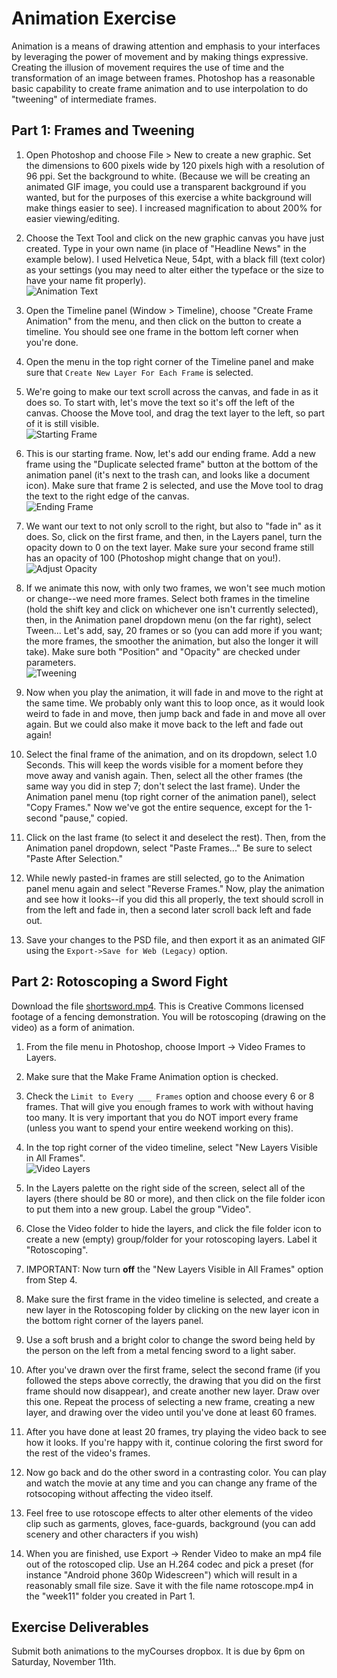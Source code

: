 # Animation Exercise

Animation is a means of drawing attention and emphasis to your interfaces by leveraging the power of movement and by making things expressive.  Creating the illusion of movement requires the use of time and the transformation of an image between frames.  Photoshop has a reasonable basic capability to create frame animation and to use interpolation to do "tweening" of intermediate frames.  

## Part 1: Frames and Tweening

1. Open Photoshop and choose File > New to create a new graphic.  Set the dimensions to 600 pixels wide by 120 pixels high with a resolution of 96 ppi. Set the background to white. (Because we will be creating an animated GIF image, you could use a transparent background if you wanted, but for the purposes of this exercise a white background will make things easier to see).  I increased magnification to about 200% for easier viewing/editing.

1. Choose the Text Tool and click on the new graphic canvas you have just created.  Type in your own name (in place of "Headline News" in the example below).   I used Helvetica Neue, 54pt, with a black fill (text color) as your settings (you may need to alter either the typeface or the size to have your name fit properly). <br>![Animation Text](animationText.png)

1. Open the Timeline panel (Window > Timeline), choose "Create Frame Animation" from the menu, and then click on the button to create a timeline. You should see one frame in the bottom left corner when you're done. 

1. Open the menu in the top right corner of the Timeline panel and make sure that `Create New Layer For Each Frame` is selected. 

1. We're going to make our text scroll across the canvas, and fade in as it does so. To start with, let's move the text so it's off the left of the canvas. Choose the Move tool, and drag the text layer to the left, so part of it is still visible. <br>![Starting Frame](startingFrame.png)

1. This is our starting frame. Now, let's add our ending frame. Add a new frame using the "Duplicate selected frame" button at the bottom of the animation panel (it's next to the trash can, and looks like a document icon). Make sure that frame 2 is selected, and use the Move tool to drag the text to the right edge of the canvas. <br>![Ending Frame](endingFrame.png)

1. We want our text to not only scroll to the right, but also to "fade in" as it does. So, click on the first frame, and then, in the Layers panel, turn the opacity down to 0 on the text layer. Make sure your second frame still has an opacity of 100 (Photoshop might change that on you!). ![Adjust Opacity](adjustOpacity.png)

1. If we animate this now, with only two frames, we won't see much motion or change--we need more frames. Select both frames in the timeline (hold the shift key and click on whichever one isn't currently selected), then, in the Animation panel dropdown menu (on the far right), select Tween... Let's add, say, 20 frames or so (you can add more if you want; the more frames, the smoother the animation, but also the longer it will take). Make sure both "Position" and "Opacity" are checked under parameters.<br>![Tweening](tweening.png)

1. Now when you play the animation, it will fade in and move to the right at the same time. We probably only want this to loop once, as it would look weird to fade in and move, then jump back and fade in and move all over again. But we could also make it move back to the left and fade out again!

1. Select the final frame of the animation, and on its dropdown, select 1.0 Seconds. This will keep the words visible for a moment before they move away and vanish again. Then, select all the other frames (the same way you did in step 7; don't select the last frame). Under the Animation panel menu (top right corner of the animation panel), select "Copy Frames." Now we've got the entire sequence, except for the 1-second "pause," copied.

1. Click on the last frame (to select it and deselect the rest). Then, from the Animation panel dropdown, select "Paste Frames..." Be sure to select "Paste After Selection."

1. While newly pasted-in frames are still selected, go to the Animation panel menu again and select "Reverse Frames." Now, play the animation and see how it looks--if you did this all properly, the text should scroll in from the left and fade in, then a second later scroll back left and fade out. 

1. Save your changes to the PSD file, and then export it as an animated GIF using the `Export->Save for Web (Legacy)` option. 

## Part 2: Rotoscoping a Sword Fight

Download the file [shortsword.mp4](shortsword.mp4). This is Creative Commons licensed footage of a fencing demonstration. You will be rotoscoping (drawing on the video) as a form of animation.

1. From the file menu in Photoshop, choose Import -> Video Frames to Layers. 

1. Make sure that the Make Frame Animation option is checked.

1. Check the `Limit to Every ___ Frames` option and choose every 6 or 8 frames. That will give you enough frames to work with without having too many. It is very important that you do NOT import every frame (unless you want to spend your entire weekend working on this). 

1. In the top right corner of the video timeline, select "New Layers Visible in All Frames".<br>![Video Layers](rotoscopingLayers.png)

1. In the Layers palette on the right side of the screen, select all of the layers (there should be 80 or more), and then click on the file folder icon to put them into a new group. Label the group "Video".

1. Close the Video folder to hide the layers, and click the file folder icon to create a new (empty) group/folder for your rotoscoping layers. Label it "Rotoscoping".

1. IMPORTANT: Now turn **off** the "New Layers Visible in All Frames" option from Step 4.

1.	Make sure the first frame in the video timeline is selected, and create a new layer in the Rotoscoping folder by clicking on the new layer icon in the bottom right corner of the layers panel.

1.	Use a soft brush and a bright color to change the sword being held by the person on the left from a metal fencing sword to a light saber.  

1.	After you've drawn over the first frame, select the second frame (if you followed the steps above correctly, the drawing that you did on the first frame should now disappear), and create another new layer. Draw over this one. Repeat the process of selecting a new frame, creating a new layer, and drawing over the video until you've done at least 60 frames. 

1.	After you have done at least 20 frames, try playing the video back to see how it looks. If you're happy with it, continue coloring the first sword for the rest of the video's frames.

1.	Now go back and do the other sword in a contrasting color. You can play and watch the movie at any time and you can change any frame of the rotsocoping without affecting the video itself.  

1.	Feel free to use rotoscope effects to alter other elements of the video clip such as garments, gloves, face-guards, background (you can add scenery and other characters if you wish)

1. When you are finished, use Export -> Render Video to make an mp4 file out of the rotoscoped clip.  Use an H.264 codec and pick a preset (for instance "Android phone 360p Widescreen") which will result in a reasonably small file size. Save it with the file name rotoscope.mp4 in the "week11" folder you created in Part 1. 

## Exercise Deliverables

Submit both animations to the myCourses dropbox. It is due by 6pm on Saturday, November 11th.

